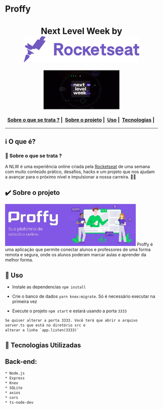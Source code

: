 # Proffy
<h1 align="center">
    Next Level Week by  <img src="https://github.com/trainningjava/Proffy/raw/master/public/assets/img/rocketseat.svg">
</h1>
  
<p align="center">
  <img width="250" src="https://github.com/trainningjava/Proffy/raw/master/public/assets/img/NLW2.jpg">
</p>

<h3 align="center">
  <a href="#information_source-sobre-o-que-se-trata">Sobre o que se trata ?</a>&nbsp;|&nbsp;
  <a href="#heavy_check_mark-sobre-o-projeto">Sobre o projeto</a>&nbsp;|&nbsp;
  <a href="#seedling-Uso">Uso</a>&nbsp;|&nbsp;    
  <a href="#rocket-tecnologias-utilizadas">Tecnologias</a>&nbsp;|&nbsp;
</h3>

_________

## :information_source: O que é?
### 🤔 Sobre o que se trata ? 
A NLW é uma experiência online criada pela <a href="https://rocketseat.com.br/">Rocketseat</a> de uma semana com muito conteúdo prático, desafios, hacks e um projeto que nos ajudam a avançar para o próximo nível e impulsionar a nossa carreira. 🤩🤩
  
## :heavy_check_mark: Sobre o projeto
<img src="https://github.com/trainningjava/Proffy/raw/master/public/assets/img/Logo.jpg">
Proffy é uma aplicação que permite conectar alunos e professores de uma forma remota e segura, onde os alunos poderam marcar aulas e aprender da melhor forma.

## :seedling: Uso 

- Instale as dependencias `npm install`

- Crie o banco de dados `yarn knex:migrate`. Só é necessário executar na primeira vez

- Execute o projeto `npm start` e estará usando a porta `3333`

```obs
Se quiser alterar a porta 3333. Você terá que abrir o arquivo server.ts que está no diretório src e 
alterar a linha `app.listen(3333)`
```

## :rocket: Tecnologias Utilizadas 

## Back-end:

```back-end
* Node.js
* Express
* Knex
* SQLite
* axios
* cors
* ts-node-dev
```
